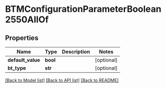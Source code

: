 # BTMConfigurationParameterBoolean2550AllOf

## Properties
Name | Type | Description | Notes
------------ | ------------- | ------------- | -------------
**default_value** | **bool** |  | [optional] 
**bt_type** | **str** |  | [optional] 

[[Back to Model list]](../README.md#documentation-for-models) [[Back to API list]](../README.md#documentation-for-api-endpoints) [[Back to README]](../README.md)


